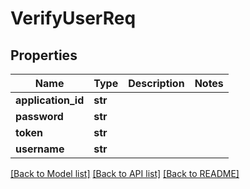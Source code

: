 # VerifyUserReq

## Properties
Name | Type | Description | Notes
------------ | ------------- | ------------- | -------------
**application_id** | **str** |  | 
**password** | **str** |  | 
**token** | **str** |  | 
**username** | **str** |  | 

[[Back to Model list]](../README.md#documentation-for-models) [[Back to API list]](../README.md#documentation-for-api-endpoints) [[Back to README]](../README.md)

